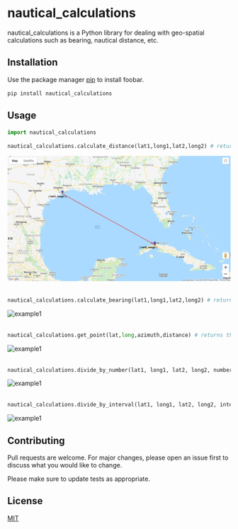 # nautical_calculations

nautical_calculations is a Python library for dealing with geo-spatial calculations such as bearing, nautical distance, etc.

## Installation

Use the package manager [pip](https://pip.pypa.io/en/stable/) to install foobar.

```bash
pip install nautical_calculations
```

## Usage
```python
import nautical_calculations
```
```python
nautical_calculations.calculate_distance(lat1,long1,lat2,long2) # returns the nautical distance (in km) between two coordinates (lat1,long1) and (lat2,long2)

```
![example](https://github.com/AmeyHengle/nautical_calculations/blob/master/samples/distance.png)


```python

nautical_calculations.calculate_bearing(lat1,long1,lat2,long2) # returns the bearing between two coordinates (lat1,long1) and (lat2,long2)

```
![example1]()

```python

nautical_calculations.get_point(lat,long,azimuth,distance) # returns the coordinate (lat1,long1) at a particular distance and angle (azimuth) from the given point (lat,long)
```
![example1]()

```python

nautical_calculations.divide_by_number(lat1, long1, lat2, long2, number) # returns a list containing all points in between the two specified coordinate pairs (lat-long) given the number value
```
![example1]()


```python

nautical_calculations.divide_by_interval(lat1, long1, lat2, long2, interval) # returns a list containing all points in between the two specified coordinate pairs (lat-long) given the interval value

```
![example1]()

## Contributing
Pull requests are welcome. For major changes, please open an issue first to discuss what you would like to change.

Please make sure to update tests as appropriate.

## License
[MIT](https://choosealicense.com/licenses/mit/)
